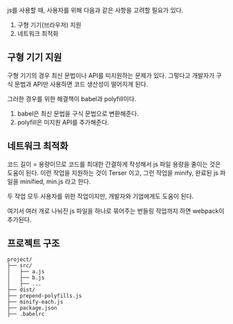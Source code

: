 js를 사용할 때, 사용자를 위해 다음과 같은 사항을 고려할 필요가 있다.
1. 구형 기기(브라우저) 지원
2. 네트워크 최적화
## 구형 기기 지원
구형 기기의 경우 최신 문법이나 API를 미지원하는 문제가 있다.
그렇다고 개발자가 구식 문법과 API만 사용하면 코드 생산성이 떨어지게 된다.

그러한 경우를 위한 해결책이 babel과 polyfill이다.
1. babel은 최신 문법을 구식 문법으로 변환해준다.
2. polyfill은 미지원 API를 추가해준다.
## 네트워크 최적화
코드 길이 = 용량이므로 코드를 최대한 간결하게 작성해서 js 파일 용량을 줄이는 것은 도움이 된다.
이런 작업을 지원하는 것이 Terser 이고, 그런 작업을 minify, 완료된 js 파일을 minified, min.js 라고 한다.

두 작업 모두 사용자를 위한 작업이지만, 개발자와 기업에게도 도움이 된다.

여기서 여러 개로 나눠진 js 파일을 하나로 묶어주는 번들링 작업까지 하면 webpack이 추가된다.

## 프로젝트 구조
```
project/
├── src/
│   ├── a.js
│   ├── b.js
│   ├── ...
├── dist/
├── prepend-polyfills.js
├── minify-each.js
├── package.json
├── .babelrc
```